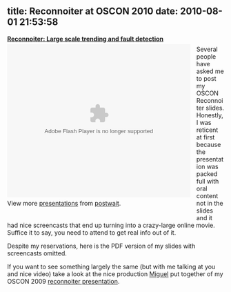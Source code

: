 title: Reconnoiter at OSCON 2010
date: 2010-08-01 21:53:58
---

<div style="float:left; margin: 0em 1em 1em 0em; width:425px" id="__ss_4884349"><strong style="display:block;margin:0px 0 4px"><a href="http://www.slideshare.net/postwait/noit-ocon2010" title="Reconnoiter at OSCON 2010">Reconnoiter: Large scale trending and fault detection</a></strong><object id="__sse4884349" width="425" height="355"><param name="movie" value="http://static.slidesharecdn.com/swf/ssplayer2.swf?doc=noit-ocon-2010-100801164551-phpapp02&stripped_title=noit-ocon2010" /><param name="allowFullScreen" value="true"/><param name="allowScriptAccess" value="always"/><embed name="__sse4884349" src="http://static.slidesharecdn.com/swf/ssplayer2.swf?doc=noit-ocon-2010-100801164551-phpapp02&stripped_title=noit-ocon2010" type="application/x-shockwave-flash" allowscriptaccess="always" allowfullscreen="true" width="425" height="355"></embed></object><div style="padding:5px 0 12px">View more <a href="http://www.slideshare.net/">presentations</a> from <a href="http://www.slideshare.net/postwait">postwait</a>.</div></div>  <p style="margin-top: 3em">Several people have asked me to post my OSCON Reconnoiter slides.  Honestly, I was reticent at first because the presentation was packed full with oral content not in the slides and it had nice screencasts that end up turning into a crazy-large online movie.  Suffice it to say, you need to attend to get real info out of it.</p>  <p>Despite my reservations, here is the PDF version of my slides with screencasts omitted.</p>  <p>If you want to see something largely the same (but with me talking at you and nice video) take a look at the nice production <a href="http://omniti.com/is/miguel-montanez">Miguel</a> put together of my OSCON 2009 <a href="http://omniti.com/video/noit-oscon-demo">reconnoiter presentation</a>.</p>  <br style="clear:left"/>
